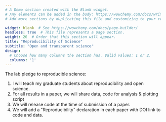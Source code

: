 ```yaml
---
# A Demo section created with the Blank widget.
# Any elements can be added in the body: https://wowchemy.com/docs/writing-markdown-latex/
# Add more sections by duplicating this file and customizing to your requirements.

widget: blank  # See https://wowchemy.com/docs/page-builder/
headless: true  # This file represents a page section.
weight: 20  # Order that this section will appear.
title: "Reproducibility of Science"
subtitle: "Open and transparent science"
design:
  # Choose how many columns the section has. Valid values: 1 or 2.
  columns: '1'
---
```


The lab pledge to reproducible science:

1. I will teach my graduate students about reproducibility and open science.
2. For all results in a paper, we will share data, code for analysis & plotting script
3. We will release code at the time of submission of a paper.
4. We will add a "Reproducibility" declaration in each paper with DOI link to code and data.

<!--2. All our research code is under version control.-->
<!--4. We will upload the preprint to arXiv at the time of submission of a paper.-->
